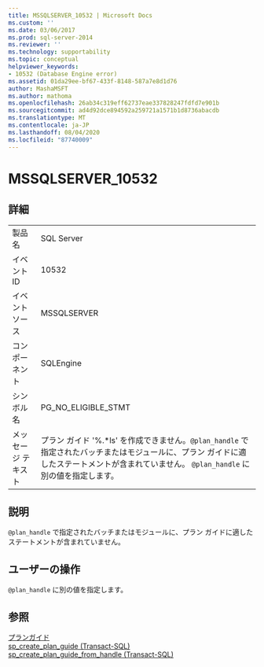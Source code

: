 ```yaml
---
title: MSSQLSERVER_10532 | Microsoft Docs
ms.custom: ''
ms.date: 03/06/2017
ms.prod: sql-server-2014
ms.reviewer: ''
ms.technology: supportability
ms.topic: conceptual
helpviewer_keywords:
- 10532 (Database Engine error)
ms.assetid: 01da29ee-bf67-433f-8148-587a7e8d1d76
author: MashaMSFT
ms.author: mathoma
ms.openlocfilehash: 26ab34c319eff62737eae337828247fdfd7e901b
ms.sourcegitcommit: ad4d92dce894592a259721a1571b1d8736abacdb
ms.translationtype: MT
ms.contentlocale: ja-JP
ms.lasthandoff: 08/04/2020
ms.locfileid: "87740009"
---
```

# <a name="mssqlserver_10532"></a>MSSQLSERVER_10532
    
## <a name="details"></a>詳細  
  
|||  
|-|-|  
|製品名|SQL Server|  
|イベント ID|10532|  
|イベント ソース|MSSQLSERVER|  
|コンポーネント|SQLEngine|  
|シンボル名|PG_NO_ELIGIBLE_STMT|  
|メッセージ テキスト|プラン ガイド '%.\*ls' を作成できません。`@plan_handle` で指定されたバッチまたはモジュールに、プラン ガイドに適したステートメントが含まれていません。 `@plan_handle` に別の値を指定します。|  
  
## <a name="explanation"></a>説明  
 `@plan_handle` で指定されたバッチまたはモジュールに、プラン ガイドに適したステートメントが含まれていません。  
  
## <a name="user-action"></a>ユーザーの操作  
 `@plan_handle` に別の値を指定します。  
  
## <a name="see-also"></a>参照  
 [プランガイド](../performance/plan-guides.md)   
 [sp_create_plan_guide &#40;Transact-SQL&#41;](/sql/relational-databases/system-stored-procedures/sp-create-plan-guide-transact-sql)   
 [sp_create_plan_guide_from_handle &#40;Transact-SQL&#41;](/sql/relational-databases/system-stored-procedures/sp-create-plan-guide-from-handle-transact-sql)  
  
  
